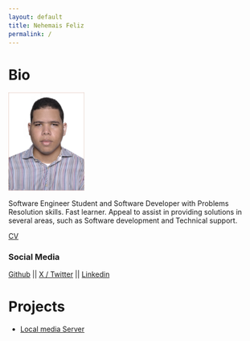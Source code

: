 ```yaml
---
layout: default
title: Nehemais Feliz
permalink: /
---
```

# Bio

<img src="/assets/photo.JPG" width="30%" height="30%">

Software Engineer Student and Software Developer with Problems Resolution skills. Fast learner. Appeal to assist in providing solutions in several areas, such as Software development and Technical support.

[CV](/assets/Nehemias%20Feliz%20CV7.pdf)

### Social Media

[Github](https://github.com/juniornff) || [X / Twitter](https://twitter.com/Juniornff01) || [Linkedin](https://www.linkedin.com/in/nehemias-feliz-ferreras/)

# Projects

* [Local media Server](/_posts/2025-02-18-local-media-server.md)
